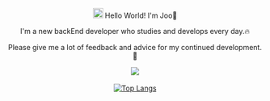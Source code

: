 
<!--  
**JooGit12/JooGit12** is a ✨ _special_ ✨ repository because its `README.md` (this file) appears on your GitHub profile.

Here are some ideas to get you started:

- 🔭 I’m currently working on ...
- 🌱 I’m currently learning ...
- 👯 I’m looking to collaborate on ...
- 🤔 I’m looking for help with ...
- 💬 Ask me about ...
- 📫 How to reach me: ...
- 😄 Pronouns: ...
- ⚡ Fun fact: ...
-->

<div align="center">
  <p>
    <img src="https://github.com/TheDudeThatCode/TheDudeThatCode/blob/master/Assets/Hi.gif" width="20px"> Hello World! I'm Joo🦊
  </p>
  <div style="text-align: center;">
    <p>I'm a new backEnd developer who studies and develops every day.🔥</p>
    <p>Please give me a lot of feedback and advice for my continued development.💬</p>
    <a href="https://www.notion.so/Joo-Library-86519211a32a4bb681da8f619b952d3e?pvs=4">
      <img src="https://img.shields.io/badge/notion-white?style=flat&logo=notion&logoColor=CC6699"/>
    </a>
    <br>
    <br>  
    <a href="https://github.com/JooGit12/">
      <img src="https://github-readme-stats.vercel.app/api/top-langs/?username=JooGit12&langs_count=10&layout=compact&theme=dark" alt="Top Langs"/>
    </a>
  </div>
</div>
